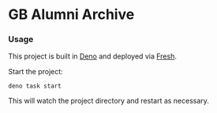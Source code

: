 # GB Alumni Archive

### Usage

This project is built in [Deno](https://deno.land/) and deployed via [Fresh](https://fresh.deno.dev/).

Start the project:

```
deno task start
```

This will watch the project directory and restart as necessary.
